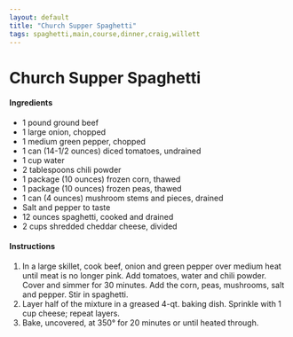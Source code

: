 ```yaml
---
layout: default
title: "Church Supper Spaghetti"
tags: spaghetti,main,course,dinner,craig,willett
---
```

# Church Supper Spaghetti

#### Ingredients
- 1 pound ground beef
- 1 large onion, chopped
- 1 medium green pepper, chopped
- 1 can (14-1/2 ounces) diced tomatoes, undrained
- 1 cup water
- 2 tablespoons chili powder
- 1 package (10 ounces) frozen corn, thawed
- 1 package (10 ounces) frozen peas, thawed
- 1 can (4 ounces) mushroom stems and pieces, drained
- Salt and pepper to taste
- 12 ounces spaghetti, cooked and drained
- 2 cups shredded cheddar cheese, divided

#### Instructions
1. In a large skillet, cook beef, onion and green pepper over medium heat until meat is no longer pink. Add tomatoes, water and chili powder. Cover and simmer for 30 minutes. Add the corn, peas, mushrooms, salt and pepper. Stir in spaghetti.
2. Layer half of the mixture in a greased 4-qt. baking dish. Sprinkle with 1 cup cheese; repeat layers.
3. Bake, uncovered, at 350° for 20 minutes or until heated through.
